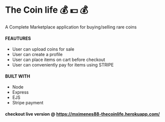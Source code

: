 # The Coin life  :moneybag:  💵 :moneybag:


A Complete Marketplace application for buying/selling rare coins



#### FEAUTURES
* User can upload coins for sale
* User can create a profile 
* User can place items on cart before checkout
* User can conveniently pay for items using STRIPE

#### BUILT WITH
* Node
* Express
* EJS
* Stripe payment


#### checkout live version @ https://mximenes88-thecoinlife.herokuapp.com/



